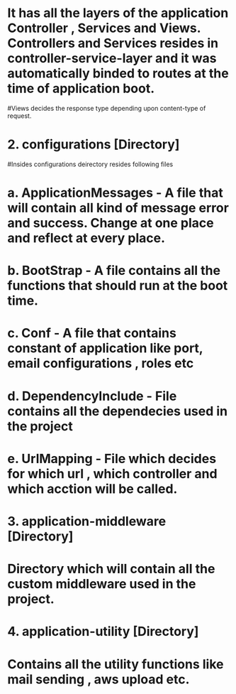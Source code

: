  
 # It has all the layers of the application Controller , Services and Views. Controllers and Services resides in controller-service-layer and it was automatically binded to routes at the time of application boot.

 #Views decides the response type depending upon content-type of request.

 # 2. configurations [Directory]


  #Insides configurations deirectory resides following files

  # a. ApplicationMessages - A file that will contain all kind of message error and success. Change at one place and reflect at every place.

  # b. BootStrap - A file contains all the functions that should run at the boot time.

  # c. Conf - A file that contains constant of application like port, email configurations , roles etc

  # d. DependencyInclude - File contains all the dependecies used in the project

  # e. UrlMapping - File which decides for which url , which controller and which acction will be called.

  # 3. application-middleware [Directory]

  # Directory which will contain all the custom middleware used in the project.

  # 4. application-utility [Directory]
  # Contains all the utility functions like mail sending , aws upload etc.
